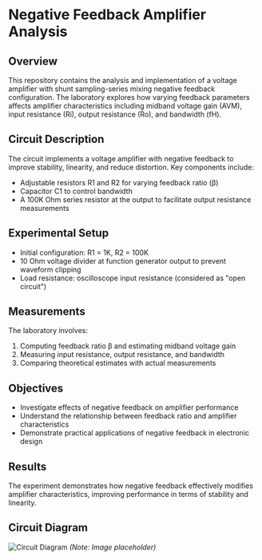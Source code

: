 # Negative Feedback Amplifier Analysis

## Overview
This repository contains the analysis and implementation of a voltage amplifier with shunt sampling-series mixing negative feedback configuration. The laboratory explores how varying feedback parameters affects amplifier characteristics including midband voltage gain (AVM), input resistance (Ri), output resistance (Ro), and bandwidth (fH).

## Circuit Description
The circuit implements a voltage amplifier with negative feedback to improve stability, linearity, and reduce distortion. Key components include:
- Adjustable resistors R1 and R2 for varying feedback ratio (β)
- Capacitor C1 to control bandwidth
- A 100K Ohm series resistor at the output to facilitate output resistance measurements

## Experimental Setup
- Initial configuration: R1 = 1K, R2 = 100K
- 10 Ohm voltage divider at function generator output to prevent waveform clipping
- Load resistance: oscilloscope input resistance (considered as "open circuit")

## Measurements
The laboratory involves:
1. Computing feedback ratio β and estimating midband voltage gain
2. Measuring input resistance, output resistance, and bandwidth
3. Comparing theoretical estimates with actual measurements

## Objectives
- Investigate effects of negative feedback on amplifier performance
- Understand the relationship between feedback ratio and amplifier characteristics
- Demonstrate practical applications of negative feedback in electronic design

## Results
The experiment demonstrates how negative feedback effectively modifies amplifier characteristics, improving performance in terms of stability and linearity.

## Circuit Diagram
![Circuit Diagram](assets/circuit_diagram.png) *(Note: Image placeholder)* 